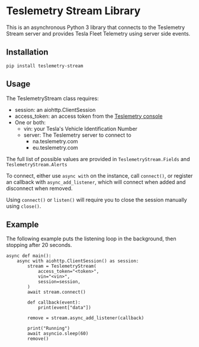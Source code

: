 # Teslemetry Stream Library
This is an asynchronous Python 3 library that connects to the Teslemetry Stream server and provides Tesla Fleet Telemetry using server side events.

## Installation

`pip install teslemetry-stream`

## Usage

The TeslemetryStream class requires:

- session: an aiohttp.ClientSession
- access_token: an access token from the [Teslemetry console](https://teslemetry.com/console)
- One or both:
  - vin: your Tesla's Vehicle Identification Number
  - server: The Teslemetry server to connect to
    - na.teslemetry.com
    - eu.teslemetry.com

The full list of possible values are provided in `TeslemetryStream.Fields` and `TeslemetryStream.Alerts`

To connect, either use `async with` on the instance, call `connect()`, or register an callback with `async_add_listener`, which will connect when added and disconnect when removed.

Using `connect()` or `listen()` will require you to close the session manually using `close()`.

## Example
The following example puts the listening loop in the background, then stopping after 20 seconds.
```
async def main():
    async with aiohttp.ClientSession() as session:
        stream = TeslemetryStream(
            access_token="<token>",
            vin="<vin>",
            session=session,
        )
        await stream.connect()

        def callback(event):
            print(event["data"])

        remove = stream.async_add_listener(callback)

        print("Running")
        await asyncio.sleep(60)
        remove()
```
